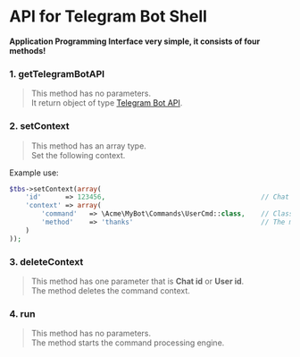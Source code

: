 # API for Telegram Bot Shell

**Application Programming Interface very simple, it consists of four methods!**

### 1. getTelegramBotAPI

> This method has no parameters. <br />
> It return object of type [Telegram Bot API](https://github.com/jungle-bay/telegram-bot-api).

### 2. setContext

> This method has an array type. <br />
> Set the following context.

Example use:

```php
$tbs->setContext(array(
    'id'      => 123456,                                       // Chat id or User id or Unique Id. (integer|string)
    'context' => array(
        'command'   => \Acme\MyBot\Commands\UserCmd::class,    // Class the following commands.    (string)
        'method'    => 'thanks'                                // The method you need to run.      (string)
    )
));
```

### 3. deleteContext

> This method has one parameter that is **Chat id** or **User id**. <br />
> The method deletes the command context.

### 4. run

> This method has no parameters. <br />
> The method starts the command processing engine.
